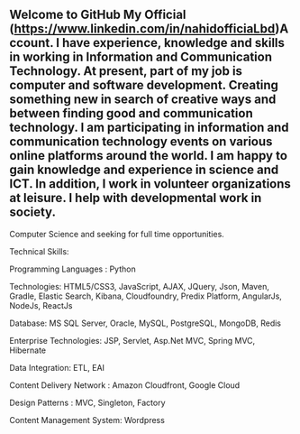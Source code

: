 ## Welcome to GitHub My Official (https://www.linkedin.com/in/nahidofficiaLbd)Account. I have experience, knowledge and skills in working in Information and Communication Technology. At present, part of my job is computer and software development. Creating something new in search of creative ways and between finding good and communication technology. I am participating in information and communication technology events on various online platforms around the world. I am happy to gain knowledge and experience in science and ICT. In addition, I work in volunteer organizations at leisure. I help with developmental work in society.

Computer Science and seeking for full time opportunities.

Technical Skills:

Programming Languages : Python

Technologies: HTML5/CSS3, JavaScript, AJAX, JQuery, Json, Maven, Gradle, Elastic Search, Kibana, Cloudfoundry, Predix Platform, AngularJs, NodeJs, ReactJs

Database: MS SQL Server, Oracle, MySQL, PostgreSQL, MongoDB, Redis

Enterprise Technologies: JSP, Servlet, Asp.Net MVC, Spring MVC, Hibernate

Data Integration: ETL, EAI

Content Delivery Network : Amazon Cloudfront, Google Cloud

Design Patterns : MVC, Singleton, Factory

Content Management System: Wordpress
